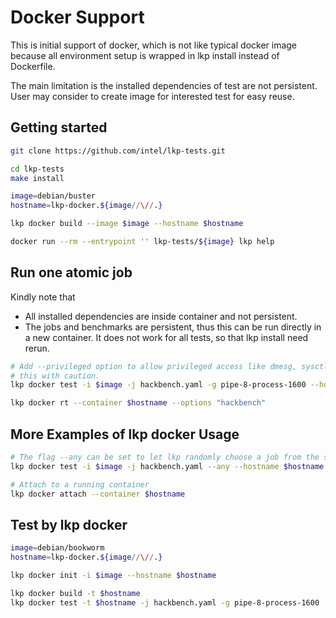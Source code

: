 # Docker Support

This is initial support of docker, which is not like typical docker image because
all environment setup is wrapped in lkp install instead of Dockerfile.

The main limitation is the installed dependencies of test are not persistent. User may
consider to create image for interested test for easy reuse.

## Getting started

```bash
git clone https://github.com/intel/lkp-tests.git

cd lkp-tests
make install

image=debian/buster
hostname=lkp-docker.${image//\//.}

lkp docker build --image $image --hostname $hostname

docker run --rm --entrypoint '' lkp-tests/${image} lkp help
```

## Run one atomic job

Kindly note that
* All installed dependencies are inside container and not persistent.
* The jobs and benchmarks are persistent, thus this can be run directly in a new container. It does not work for all tests, so that lkp install need rerun.

```bash
# Add --privileged option to allow privileged access like dmesg, sysctl. Use
# this with caution.
lkp docker test -i $image -j hackbench.yaml -g pipe-8-process-1600 --hostname $hostname

lkp docker rt --container $hostname --options "hackbench"
```

## More Examples of lkp docker Usage

```bash
# The flag --any can be set to let lkp randomly choose a job from the suite
lkp docker test -i $image -j hackbench.yaml --any --hostname $hostname

# Attach to a running container
lkp docker attach --container $hostname
```

## Test by lkp docker

```bash
image=debian/bookworm
hostname=lkp-docker.${image//\//.}

lkp docker init -i $image --hostname $hostname

lkp docker build -t $hostname
lkp docker test -t $hostname -j hackbench.yaml -g pipe-8-process-1600
```
